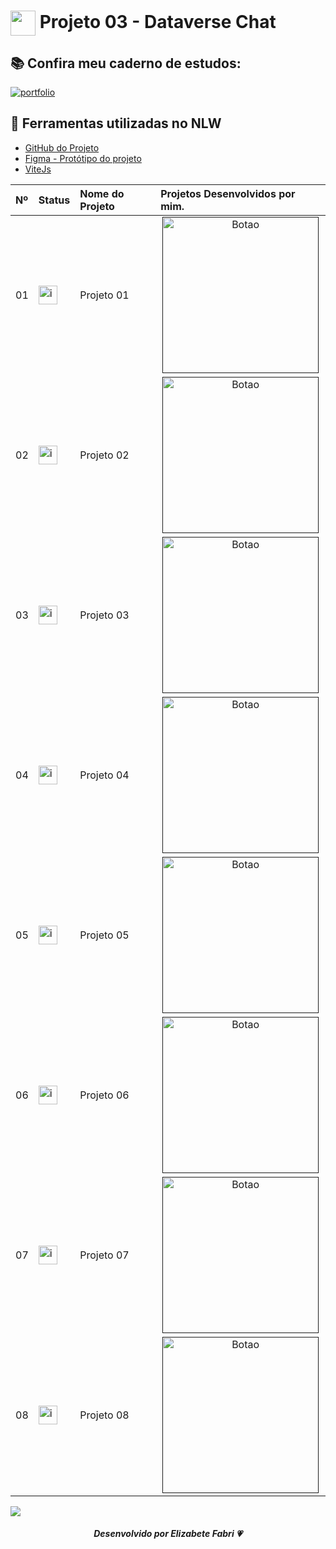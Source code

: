 <h1>
    <a href="https://www.laboratoria.la/br">
     <img align="center" width="40px" src="./src/images/android-chrome-192x192.png"></a>
    <span>Projeto 03 - Dataverse Chat</span>
</h1>


## 📚 Confira meu caderno de estudos:

[![portfolio](https://img.shields.io/badge/Caderno_de_Estudos_-_DATAVERSE_CHAT-74BA9C?style=for-the-badge&logo=ko-fi&logoColor=white)](https://elzbieta.notion.site/Dataverse-Chat-f28924c9c8864107ac0da49706f29592)

## 📝 Ferramentas utilizadas no NLW

- [GitHub do Projeto]()
- [Figma - Protótipo do projeto](https://www.figma.com/file/asUYQQBBq3lTGP2og7X0Et/Dataverse-Chat?type=design&node-id=201%3A441&mode=dev&t=5njNnMhiYVumzElG-1)
- [ViteJs]()

<table>
  <thead>
    <tr align="left">
      <th>Nº</th>
      <th>Status</th>
      <th>Nome do Projeto</th>
      <th>Projetos Desenvolvidos por mim.</th>
    </tr>
  </thead>
  <tbody align="left">
    <tr>
      <td>01</td>
      <td><img width="30px" height="30px" align="center" alt="icon check" src="./src/images/check.png"></td>
      <td>Projeto 01 </td>
      <td align="center">
        <a href="" target="_blank">
           <img align="center" alt="Botao" src="https://img.shields.io/badge/Ver%20PROJETO-090912?style=for-the-badge" width="250px">
        </a>
      </td>
    </tr>
    <tr>
      <td>02</td>
      <td><img width="30px" height="30px" align="center" alt="icon check" src="./src/images/check.png"></td>
      <td>Projeto 02</td>
      <td align="center">
        <a href="" target="_blank">
           <img align="center" alt="Botao" src="https://img.shields.io/badge/Ver%20PROJETO-74BA9C?style=for-the-badge" width="250px">
        </a>
      </td>
    </tr>
    <tr>
      <td>03</td>
      <td><img width="30px" height="30px" align="center" alt="icon check" src="./src/images/check.png"></td>
      <td>Projeto 03 </td>
      <td align="center">
        <a href="" target="_blank">
           <img align="center" alt="Botao" src="https://img.shields.io/badge/Ver%20PROJETO-090912?style=for-the-badge" width="250px">
        </a>
      </td>
    </tr>
    <tr>
      <td>04</td>
      <td><img width="30px" height="30px" align="center" alt="icon check" src="./src/images/cancel.png"></td>
      <td>Projeto 04</td>
      <td align="center">
        <a href="" target="_blank">
           <img align="center" alt="Botao" src="https://img.shields.io/badge/Ver%20PROJETO-74BA9C?style=for-the-badge" width="250px">
        </a>
      </td>
    </tr>
    <tr>
      <td>05</td>
      <td><img width="30px" height="30px" align="center" alt="icon check" src="./src/images/check.png"></td>
      <td>Projeto 05 </td>
      <td align="center">
        <a href="" target="_blank">
           <img align="center" alt="Botao" src="https://img.shields.io/badge/Ver%20PROJETO-090912?style=for-the-badge" width="250px">
        </a>
      </td>
    </tr>
    <tr>
      <td>06</td>
      <td><img width="30px" height="30px" align="center" alt="icon check" src="./src/images/check.png"></td>
      <td>Projeto 06</td>
      <td align="center">
        <a href="" target="_blank">
           <img align="center" alt="Botao" src="https://img.shields.io/badge/Ver%20PROJETO-74BA9C?style=for-the-badge" width="250px">
        </a>
      </td>
    </tr>
    <tr>
      <td>07</td>
      <td><img width="30px" height="30px" align="center" alt="icon check" src="./src/images/check.png"></td>
      <td>Projeto 07</td>
      <td align="center">
        <a href="" target="_blank">
           <img align="center" alt="Botao" src="https://img.shields.io/badge/Ver%20PROJETO-090912?style=for-the-badge" width="250px">
        </a>
      </td>
    </tr>
    <tr>
      <td>08</td>
      <td><img width="30px" height="30px" align="center" alt="icon check" src="./src/images/cancel.png"></td>
      <td>Projeto 08</td>
      <td align="center">
        <a href="" target="_blank">
           <img align="center" alt="Botao" src="https://img.shields.io/badge/Ver%20PROJETO-74BA9C?style=for-the-badge" width="250px">
        </a>
      </td>
    </tr>
    </tbody>
  <tfoot>

  </tfoot>
</table>

<img src="https://user-images.githubusercontent.com/73097560/115834477-dbab4500-a447-11eb-908a-139a6edaec5c.gif"><br>

<div align="center">

##### Desenvolvido por <span>Elizabete Fabri</span> 💗

</div>
